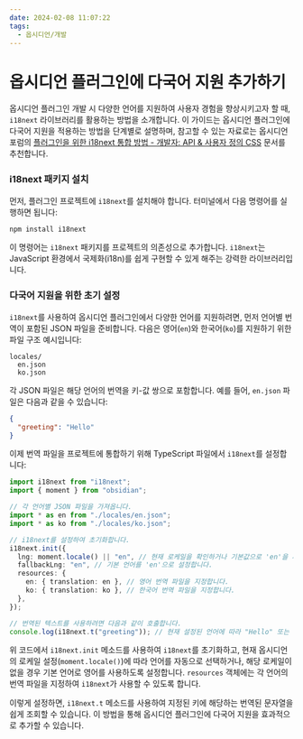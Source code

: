 ```yaml
---
date: 2024-02-08 11:07:22
tags:
  - 옵시디언/개발
---
```


# 옵시디언 플러그인에 다국어 지원 추가하기

옵시디언 플러그인 개발 시 다양한 언어를 지원하여 사용자 경험을 향상시키고자 할 때, `i18next` 라이브러리를 활용하는 방법을 소개합니다. 이 가이드는 옵시디언 플러그인에 다국어 지원을 적용하는 방법을 단계별로 설명하며, 참고할 수 있는 자료로는 옵시디언 포럼의 [플러그인을 위한 i18next 통합 방법 - 개발자: API & 사용자 정의 CSS](https://forum.obsidian.md/t/integrating-i18next-for-a-plugin/54907) 문서를 추천합니다.

### i18next 패키지 설치

먼저, 플러그인 프로젝트에 `i18next`를 설치해야 합니다. 터미널에서 다음 명령어를 실행하면 됩니다:

```bash
npm install i18next
```

이 명령어는 `i18next` 패키지를 프로젝트의 의존성으로 추가합니다. `i18next`는 JavaScript 환경에서 국제화(i18n)를 쉽게 구현할 수 있게 해주는 강력한 라이브러리입니다.

### 다국어 지원을 위한 초기 설정

`i18next`를 사용하여 옵시디언 플러그인에서 다양한 언어를 지원하려면, 먼저 언어별 번역이 포함된 JSON 파일을 준비합니다. 다음은 영어(`en`)와 한국어(`ko`)를 지원하기 위한 파일 구조 예시입니다:

```plaintext
locales/
  en.json
  ko.json
```

각 JSON 파일은 해당 언어의 번역을 키-값 쌍으로 포함합니다. 예를 들어, `en.json` 파일은 다음과 같을 수 있습니다:

```json
{
  "greeting": "Hello"
}
```

이제 번역 파일을 프로젝트에 통합하기 위해 TypeScript 파일에서 `i18next`를 설정합니다:

```ts
import i18next from "i18next";
import { moment } from "obsidian";

// 각 언어별 JSON 파일을 가져옵니다.
import * as en from "./locales/en.json";
import * as ko from "./locales/ko.json";

// i18next를 설정하여 초기화합니다.
i18next.init({
  lng: moment.locale() || "en", // 현재 로케일을 확인하거나 기본값으로 'en'을 사용합니다.
  fallbackLng: "en", // 기본 언어를 'en'으로 설정합니다.
  resources: {
    en: { translation: en }, // 영어 번역 파일을 지정합니다.
    ko: { translation: ko }, // 한국어 번역 파일을 지정합니다.
  },
});

// 번역된 텍스트를 사용하려면 다음과 같이 호출합니다.
console.log(i18next.t("greeting")); // 현재 설정된 언어에 따라 "Hello" 또는 해당 언어의 인사말을 출력합니다.
```

위 코드에서 `i18next.init` 메소드를 사용하여 `i18next`를 초기화하고, 현재 옵시디언의 로케일 설정(`moment.locale()`)에 따라 언어를 자동으로 선택하거나, 해당 로케일이 없을 경우 기본 언어로 영어를 사용하도록 설정합니다. `resources` 객체에는 각 언어의 번역 파일을 지정하여 `i18next`가 사용할 수 있도록 합니다.

이렇게 설정하면, `i18next.t` 메소드를 사용하여 지정된 키에 해당하는 번역된 문자열을 쉽게 조회할 수 있습니다. 이 방법을 통해 옵시디언 플러그인에 다국어 지원을 효과적으로 추가할 수 있습니다.